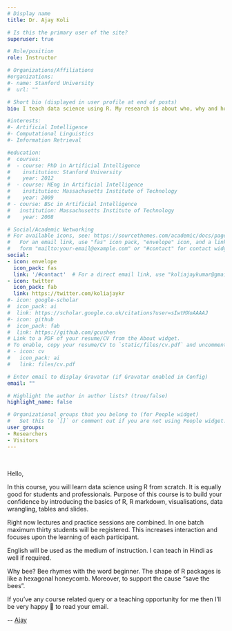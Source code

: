 ```yaml
---
# Display name
title: Dr. Ajay Koli

# Is this the primary user of the site?
superuser: true

# Role/position
role: Instructor

# Organizations/Affiliations
#organizations:
#- name: Stanford University
#  url: ""

# Short bio (displayed in user profile at end of posts)
bio: I teach data science using R. My research is about who, why and how people work with waste in India.

#interests:
#- Artificial Intelligence
#- Computational Linguistics
#- Information Retrieval

#education:
#  courses:
#  - course: PhD in Artificial Intelligence
#    institution: Stanford University
#    year: 2012
#  - course: MEng in Artificial Intelligence
#    institution: Massachusetts Institute of Technology
#    year: 2009
# - course: BSc in Artificial Intelligence
#   institution: Massachusetts Institute of Technology
#    year: 2008

# Social/Academic Networking
# For available icons, see: https://sourcethemes.com/academic/docs/page-builder/#icons
#   For an email link, use "fas" icon pack, "envelope" icon, and a link in the
#   form "mailto:your-email@example.com" or "#contact" for contact widget.
social:
- icon: envelope
  icon_pack: fas
  link: '/#contact'  # For a direct email link, use "koliajaykumar@gmail.com".
- icon: twitter
  icon_pack: fab
  link: https://twitter.com/koliajaykr
#- icon: google-scholar
#  icon_pack: ai
#  link: https://scholar.google.co.uk/citations?user=sIwtMXoAAAAJ
#- icon: github
#  icon_pack: fab
#  link: https://github.com/gcushen
# Link to a PDF of your resume/CV from the About widget.
# To enable, copy your resume/CV to `static/files/cv.pdf` and uncomment the lines below.
# - icon: cv
#   icon_pack: ai
#   link: files/cv.pdf

# Enter email to display Gravatar (if Gravatar enabled in Config)
email: ""

# Highlight the author in author lists? (true/false)
highlight_name: false

# Organizational groups that you belong to (for People widget)
#   Set this to `[]` or comment out if you are not using People widget.
user_groups:
- Researchers
- Visitors
---
```


<br>

Hello,

In this course, you will learn data science using R from scratch. It is equally good for students and professionals. Purpose of this course is to build your confidence by introducing the basics of R, R markdown, visualisations, data wrangling, tables and slides. 

Right now lectures and practice sessions are combined. In one batch maximum thirty students will be registered. This increases interaction and focuses upon the learning of each participant. 

English will be used as the medium of instruction. I can teach in Hindi as well if required.

Why bee? Bee rhymes with the word beginner. The shape of R packages is like a hexagonal honeycomb. Moreover, to support the cause “save the bees”. 

If you’ve any course related query or a teaching opportunity for me then I’ll be very happy 🙂 to read your email.

-- [Ajay](https://ajaykoli.netlify.app/)
